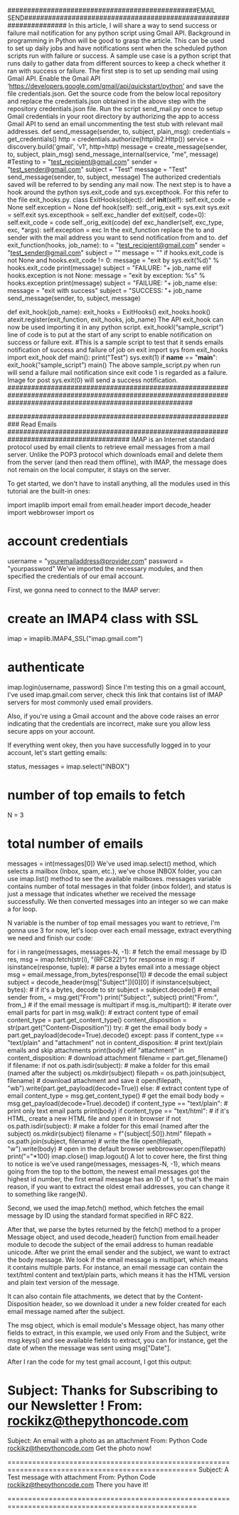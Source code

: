 ################################################EMAIL SEND###################################################################
In this article, I will share a way to send success or failure mail notification for any python script using Gmail API. Background in programming in Python will be good to grasp the article.
This can be used to set up daily jobs and have notifications sent when the scheduled python scripts run with failure or success.
A sample use case is a python script that runs daily to gather data from different sources to keep a check whether it ran with success or failure.
The first step is to set up sending mail using Gmail API.
Enable the Gmail API ‘https://developers.google.com/gmail/api/quickstart/python’ and save the file credentials.json.
Get the source code from the below local repository and replace the credentials.json obtained in the above step with the repository credentials.json file.
Run the script send_mail.py once to setup Gmail credentials in your root directory by authorizing the app to access Gmail API to send an email uncommenting the test stub with relevant mail addresses.
def send_message(sender, to, subject, plain_msg):
    credentials = get_credentials()
    http = credentials.authorize(httplib2.Http())
    service = discovery.build('gmail', 'v1', http=http)
    message = create_message(sender, to, subject, plain_msg)
    send_message_internal(service, "me", message)
#Testing
to = "test_recipient@gmail.com"
sender = "test_sender@gmail.com"
subject = "Test"
message = "Test"
send_message(sender, to, subject, message)
The authorized credentials saved will be referred to by sending any mail now.
The next step is to have a hook around the python sys.exit_code and sys.excepthook. For this refer to the file exit_hooks.py.
class ExitHooks(object):
  def __init__(self):
  self.exit_code = None
  self.exception = None
def hook(self):
  self._orig_exit = sys.exit
  sys.exit = self.exit
  sys.excepthook = self.exc_handler
def exit(self, code=0):
  self.exit_code = code
  self._orig_exit(code)
def exc_handler(self, exc_type, exc, *args):
  self.exception = exc
In the exit_function replace the to and sender with the mail address you want to send notification from and to.
def exit_function(hooks, job_name):
  to = "test_recipient@gmail.com"
  sender = "test_sender@gmail.com"
  subject = ""
  message = ""
  if hooks.exit_code is not None and hooks.exit_code != 0:
    message = "exit by sys.exit(%d)" % hooks.exit_code
    print(message)
    subject = "FAILURE: "+ job_name
  elif hooks.exception is not None:
    message = "exit by exception: %s" % hooks.exception
    print(message)
    subject = "FAILURE: "+ job_name
  else:
    message = "exit with success"
    subject = "SUCCESS: "+ job_name
  send_message(sender, to, subject, message)

def exit_hook(job_name):
    exit_hooks = ExitHooks()
    exit_hooks.hook()
    atexit.register(exit_function, exit_hooks, job_name)
The API exit_hook can now be used importing it in any python script.
exit_hookl(“sample_script”) line of code is to put at the start of any script to enable notification on success or failure exit.
#This is a sample script to test that it sends emails notification of success and failure of job on exit
import sys
from exit_hooks import exit_hook
def main():
  print("Test")
  sys.exit(1)
if __name__ == "__main__":
  exit_hook("sample_script")
  main()
The above sample_script.py when run will send a failure mail notification since exit code 1 is regarded as a failure.
Image for post
sys.exit(0) will send a success notification.
###############################################################################################################################################################

########################################################### Read Emails #######################################################################################
IMAP is an Internet standard protocol used by email clients to retrieve email messages from a mail server. Unlike the POP3 protocol which downloads email and delete them from the server (and then read them offline), with IMAP, the message does not remain on the local computer, it stays on the server.

To get started, we don't have to install anything, all the modules used in this tutorial are the built-in ones:

import imaplib
import email
from email.header import decode_header
import webbrowser
import os

# account credentials
username = "youremailaddress@provider.com"
password = "yourpassword"
We've imported the necessary modules, and then specified the credentials of our email account.

First, we gonna need to connect to the IMAP server:
# create an IMAP4 class with SSL 
imap = imaplib.IMAP4_SSL("imap.gmail.com")
# authenticate
imap.login(username, password)
Since I'm testing this on a gmail account, I've used imap.gmail.com server, check this link that contains list of IMAP servers for most commonly used email providers.

Also, if you're using a Gmail account and the above code raises an error indicating that the credentials are incorrect, make sure you allow less secure apps on your account.

If everything went okey, then you have successfully logged in to your account, let's start getting emails:

status, messages = imap.select("INBOX")
# number of top emails to fetch
N = 3
# total number of emails
messages = int(messages[0])
We've used imap.select() method, which selects a mailbox (Inbox, spam, etc.), we've chose INBOX folder, you can use imap.list() method to see the available mailboxes.
messages variable contains number of total messages in that folder (inbox folder), and status is just a message that indicates whether we received the message successfully. We then converted messages into an integer so we can make a for loop.

N variable is the number of top email messages you want to retrieve, I'm gonna use 3 for now, let's loop over each email message, extract everything we need and finish our code:

for i in range(messages, messages-N, -1):
    # fetch the email message by ID
    res, msg = imap.fetch(str(i), "(RFC822)")
    for response in msg:
        if isinstance(response, tuple):
            # parse a bytes email into a message object
            msg = email.message_from_bytes(response[1])
            # decode the email subject
            subject = decode_header(msg["Subject"])[0][0]
            if isinstance(subject, bytes):
                # if it's a bytes, decode to str
                subject = subject.decode()
            # email sender
            from_ = msg.get("From")
            print("Subject:", subject)
            print("From:", from_)
            # if the email message is multipart
            if msg.is_multipart():
                # iterate over email parts
                for part in msg.walk():
                    # extract content type of email
                    content_type = part.get_content_type()
                    content_disposition = str(part.get("Content-Disposition"))
                    try:
                        # get the email body
                        body = part.get_payload(decode=True).decode()
                    except:
                        pass
                    if content_type == "text/plain" and "attachment" not in content_disposition:
                        # print text/plain emails and skip attachments
                        print(body)
                    elif "attachment" in content_disposition:
                        # download attachment
                        filename = part.get_filename()
                        if filename:
                            if not os.path.isdir(subject):
                                # make a folder for this email (named after the subject)
                                os.mkdir(subject)
                            filepath = os.path.join(subject, filename)
                            # download attachment and save it
                            open(filepath, "wb").write(part.get_payload(decode=True))
            else:
                # extract content type of email
                content_type = msg.get_content_type()
                # get the email body
                body = msg.get_payload(decode=True).decode()
                if content_type == "text/plain":
                    # print only text email parts
                    print(body)
            if content_type == "text/html":
                # if it's HTML, create a new HTML file and open it in browser
                if not os.path.isdir(subject):
                    # make a folder for this email (named after the subject)
                    os.mkdir(subject)
                filename = f"{subject[:50]}.html"
                filepath = os.path.join(subject, filename)
                # write the file
                open(filepath, "w").write(body)
                # open in the default browser
                webbrowser.open(filepath)
            print("="*100)
imap.close()
imap.logout()
A lot to cover here, the first thing to notice is we've used range(messages, messages-N, -1), which means going from the top to the bottom, the newest email messages got the highest id number, the first email message has an ID of 1, so that's the main reason, if you want to extract the oldest email addresses, you can change it to something like range(N).

Second, we used the imap.fetch() method, which fetches the email message by ID using the standard format specified in RFC 822.

After that, we parse the bytes returned by the fetch() method to a proper Message object, and used decode_header() function from email.header module to decode the subject of the email address to human readable unicode.
After we print the email sender and the subject, we want to extract the body message. We look if the email message is multipart, which means it contains multiple parts. For instance, an email message can contain the text/html content and text/plain parts, which means it has the HTML version and plain text version of the message.

It can also contain file attachments, we detect that by the Content-Disposition header, so we download it under a new folder created for each email message named after the subject.

The msg object, which is email module's Message object, has many other fields to extract, in this example, we used only From and the Subject, write msg.keys() and see available fields to extract, you can for instance, get the date of when the message was sent using msg["Date"].

After I ran the code for my test gmail account, I got this output:

Subject: Thanks for Subscribing to our Newsletter !
From: rockikz@thepythoncode.com
====================================================================================================
Subject: An email with a photo as an attachment
From: Python Code <rockikz@thepythoncode.com>
Get the photo now!

====================================================================================================
Subject: A Test message with attachment
From: Python Code <rockikz@thepythoncode.com>
There you have it!

====================================================================================================
